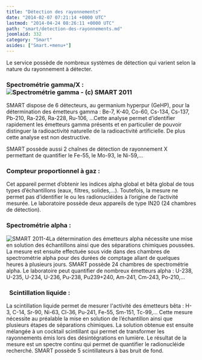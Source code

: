 ```yaml
---
title: "Détection des rayonnements"
date: "2014-02-07 07:21:14 +0000 UTC"
lastmod: "2014-04-24 08:26:11 +0000 UTC"
path: "smart/detection-des-rayonnements.md"
joomlaid: 332
category: "Smart"
asides: ["Smart.+menu+"]
---
```

Le service possède de nombreux systèmes de détection qui varient selon la nature du rayonnement à détecter.

### Spectrométrie gamma/X :![Spectrométrie gamma - (c) SMART 2011](images/SMART/SMART_2011-2.jpg "Spectrométrie gamma - (c) SMART ")

SMART dispose de 6 détecteurs, au germanium hyperpur (GeHP), pour la détermination des émetteurs gamma : Be-7, K-40, Co-60, Cs-134, Cs-137, Pb-210, Ra-226, Ra-228, Ru-106, ...Cette analyse permet d’identifier rapidement les émetteurs gamma présents et en particulier de pouvoir distinguer la radioactivité naturelle de la radioactivité artificielle. De plus cette analyse est non destructive.

SMART possède aussi 2 chaînes de détection de rayonnement X permettant de quantifier le Fe-55, le Mo-93, le Ni-59,…

### Compteur proportionnel à gaz :

Cet appareil permet d’obtenir les indices alpha global et bêta global de tous types d’échantillons (eaux, filtres, solides,…). Toutefois, la mesure ne permet pas d’identifier le ou les radionucléides à l’origine de l’activité mesurée. Le laboratoire possède deux appareils de type IN20 (24 chambres de détection).

### Spectrométrie alpha :

![SMART 2011-4](images/SMART/SMART_2011-4.jpg "Spectrométrie alpha (c) SMART")La détermination des émetteurs alpha nécessite une mise en solution des échantillons ainsi que des séparations chimiques poussées. La mesure est ensuite effectuée sous vide dans des chambres de spectrométrie alpha pour des durées de comptage allant de quelques heures à plusieurs jours. SMART possède 24 chambres de spectrométrie alpha. Le laboratoire peut quantifier de nombreux émetteurs alpha : U-238, U-235, U-234, U-236, Pu-238, Pu239+240, Am-241, Cm-243, Po-210,…

###   Scintillation liquide :

La scintillation liquide permet de mesurer l'activité des émetteurs bêta : H-3, C-14, Sr-90, Ni-63, Cl-36, Pu-241, Fe-55, Sm-151, Tc-99,... Cette mesure nécessite au préalable la mise en solution de l’échantillon ainsi que plusieurs étapes de séparations chimiques. La solution obtenue est ensuite mélangée à un cocktail scintillant qui permet de transformer les rayonnements émis lors des désintégrations en lumière. Le résultat de la mesure est un spectre continu qui permet de quantifier le radionucléide recherché. SMART possède 5 scintillateurs à bas bruit de fond.
